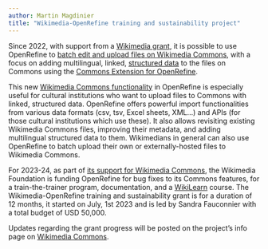 ```yaml
---
author: Martin Magdinier
title: "Wikimedia-OpenRefine training and sustainability project"
---
```

Since 2022, with support from a [Wikimedia grant](https://meta.wikimedia.org/wiki/Grants:Project/CS%26S/Structured_Data_on_Wikimedia_Commons_functionalities_in_OpenRefine/Final), it is possible to use OpenRefine to [batch edit and upload files on Wikimedia Commons](https://commons.wikimedia.org/wiki/Commons:OpenRefine), with a focus on adding multilingual, linked, [structured data](https://commons.wikimedia.org/wiki/Commons:Structured_data) to the files on Commons using the [Commons Extension for OpenRefine](https://github.com/OpenRefine/CommonsExtension).

This new [Wikimedia Commons functionality](https://commons.wikimedia.org/wiki/Commons:OpenRefine) in OpenRefine is especially useful for cultural institutions who want to upload files to Commons with linked, structured data. OpenRefine offers powerful import functionalities from various data formats (csv, tsv, Excel sheets, XML…) and APIs (for those cultural institutions which use these). It also allows revisiting existing Wikimedia Commons files, improving their metadata, and adding multilingual structured data to them. Wikimedians in general can also use OpenRefine to batch upload their own or externally-hosted files to Wikimedia Commons.

For 2023-24, as part of [its support for Wikimedia Commons](https://commons.wikimedia.org/wiki/Commons:WMF_support_for_Commons/updates), the Wikimedia Foundation is funding OpenRefine for bug fixes to its Commons features, for a train-the-trainer program, documentation, and a [WikiLearn](https://learn.wiki/courses) course. The Wikimedia-OpenRefine training and sustainability grant is for a duration of 12 months, it started on July, 1st 2023 and is led by Sandra Fauconnier with a total budget of USD 50,000.

Updates regarding the grant progress will be posted on the project’s info page on [Wikimedia Commons](https://commons.wikimedia.org/wiki/Commons:OpenRefine/Training_2023-24).
